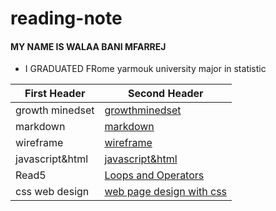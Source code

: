 # reading-note
#### MY NAME IS WALAA BANI MFARREJ 
* I GRADUATED FRome yarmouk university major in statistic 



| First Header  | Second Header |
| ------------- | ------------- |
| growth minedset  | [growthminedset](http://walaamohammad.github.io/reading-note/growthminedset) |
| markdown | [markdown](https:///walaamohammad.github.io/reading-note/markdown)|
| wireframe | [wireframe](https:///walaamohammad.github.io/reading-note/wireframe&html)|
| javascript&html| [javascript&html](https:///walaamohammad.github.io/reading-note/javascripts) |
| Read5| [Loops and Operators](https:///walaamohammad.github.io/reading-note/read5) |
| css web design| [web page design with css](https://walaamohammad.github.io/css-desighn/) |


